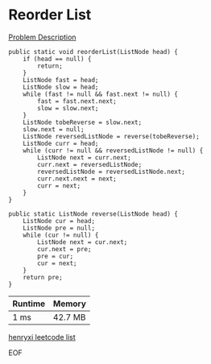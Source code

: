 # Reorder List
[Problem Description](https://leetcode.com/problems/reorder-list/)

```
public static void reorderList(ListNode head) {
    if (head == null) {
        return;
    }
    ListNode fast = head;
    ListNode slow = head;
    while (fast != null && fast.next != null) {
        fast = fast.next.next;
        slow = slow.next;
    }
    ListNode tobeReverse = slow.next;
    slow.next = null;
    ListNode reversedListNode = reverse(tobeReverse);
    ListNode curr = head;
    while (curr != null && reversedListNode != null) {
        ListNode next = curr.next;
        curr.next = reversedListNode;
        reversedListNode = reversedListNode.next;
        curr.next.next = next;
        curr = next;
    }
}

public static ListNode reverse(ListNode head) {
    ListNode cur = head;
    ListNode pre = null;
    while (cur != null) {
        ListNode next = cur.next;
        cur.next = pre;
        pre = cur;
        cur = next;
    }
    return pre;
}
```

| Runtime       | Memory     | 
| :------------- | :---------- |
| 1 ms | 42.7 MB	   |


[henryxi leetcode list](http://www.henryxi.com/leetcode)

EOF